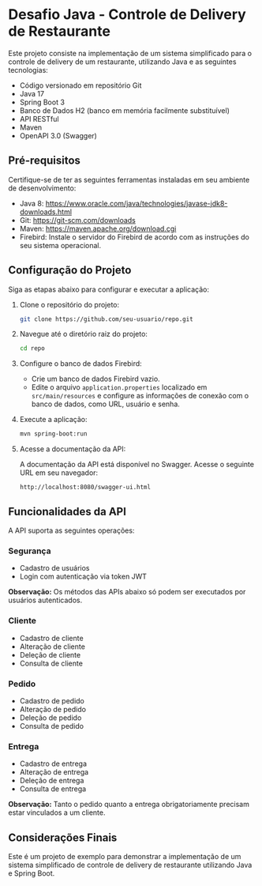 # Desafio Java - Controle de Delivery de Restaurante

Este projeto consiste na implementação de um sistema simplificado para o controle de delivery de um restaurante, utilizando Java e as seguintes tecnologias:

- Código versionado em repositório Git
- Java 17
- Spring Boot 3
- Banco de Dados H2 (banco em memória facilmente substituível)
- API RESTful
- Maven
- OpenAPI 3.0 (Swagger)

## Pré-requisitos

Certifique-se de ter as seguintes ferramentas instaladas em seu ambiente de desenvolvimento:

- Java 8: https://www.oracle.com/java/technologies/javase-jdk8-downloads.html
- Git: https://git-scm.com/downloads
- Maven: https://maven.apache.org/download.cgi
- Firebird: Instale o servidor do Firebird de acordo com as instruções do seu sistema operacional.

## Configuração do Projeto

Siga as etapas abaixo para configurar e executar a aplicação:

1. Clone o repositório do projeto:

   ```bash
   git clone https://github.com/seu-usuario/repo.git
   ```

2. Navegue até o diretório raiz do projeto:

   ```bash
   cd repo
   ```

3. Configure o banco de dados Firebird:

    - Crie um banco de dados Firebird vazio.
    - Edite o arquivo `application.properties` localizado em `src/main/resources` e configure as informações de conexão com o banco de dados, como URL, usuário e senha.

4. Execute a aplicação:

   ```bash
   mvn spring-boot:run
   ```

5. Acesse a documentação da API:

   A documentação da API está disponível no Swagger. Acesse o seguinte URL em seu navegador:

   ```
   http://localhost:8080/swagger-ui.html
   ```

## Funcionalidades da API

A API suporta as seguintes operações:

### Segurança

- Cadastro de usuários
- Login com autenticação via token JWT

**Observação:** Os métodos das APIs abaixo só podem ser executados por usuários autenticados.

### Cliente

- Cadastro de cliente
- Alteração de cliente
- Deleção de cliente
- Consulta de cliente

### Pedido

- Cadastro de pedido
- Alteração de pedido
- Deleção de pedido
- Consulta de pedido

### Entrega

- Cadastro de entrega
- Alteração de entrega
- Deleção de entrega
- Consulta de entrega

**Observação:** Tanto o pedido quanto a entrega obrigatoriamente precisam estar vinculados a um cliente.

## Considerações Finais

Este é um projeto de exemplo para demonstrar a implementação de um sistema simplificado de controle de delivery de restaurante utilizando Java e Spring Boot.